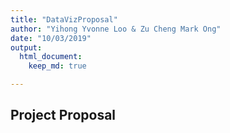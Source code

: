 ```yaml
---
title: "DataVizProposal"
author: "Yihong Yvonne Loo & Zu Cheng Mark Ong"
date: "10/03/2019"
output: 
  html_document:
    keep_md: true

---
```




## Project Proposal
